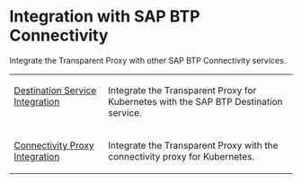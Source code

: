 <!-- loioaa9fc26f0c74495ea91612994016eaed -->

# Integration with SAP BTP Connectivity

Integrate the Transparent Proxy with other SAP BTP Connectivity services.


<table>
<tr>
<td valign="top">

[Destination Service Integration](destination-service-integration-cd02e5c.md)

</td>
<td valign="top">

Integrate the Transparent Proxy for Kubernetes with the SAP BTP Destination service.

</td>
</tr>
<tr>
<td valign="top">

[Connectivity Proxy Integration](connectivity-proxy-integration-f6cb5bc.md)

</td>
<td valign="top">

Integrate the Transparent Proxy with the connectivity proxy for Kubernetes.

</td>
</tr>
</table>

